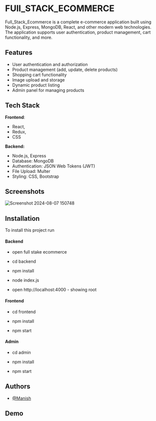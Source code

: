 
# FUll_STACK_ECOMMERCE 

Full_Stack_Ecommerce is a complete e-commerce application built using Node.js, Express, MongoDB, React, and other modern web technologies. The application supports user authentication, product management, cart functionality, and more.
## Features

- User authentication and authorization
- Product management (add, update, delete products)
- Shopping cart functionality
- Image upload and storage
- Dynamic product listing
- Admin panel for managing products
## Tech Stack

**Frontend**:
- React,
- Redux,
- CSS

**Backend:** 
- Node.js, Express
- Database: MongoDB
- Authentication: JSON Web Tokens (JWT)
- File Upload: Multer
- Styling: CSS, Bootstrap

## Screenshots

![Screenshot 2024-08-07 150748](https://github.com/user-attachments/assets/bf2bdfb5-ba17-4368-97eb-3681b209a3b8)



## Installation

To install this project run

#### Backend

- open full stake ecommerce

- cd backend 

- npm install

- node index.js

- open http://localhost:4000 - showing root

#### Frontend 

- cd frontend

- npm install

- npm start

#### Admin

- cd admin

- npm install

- npm start

## Authors

- [@Manish](https://github.com/ManishMandrai)


## Demo



